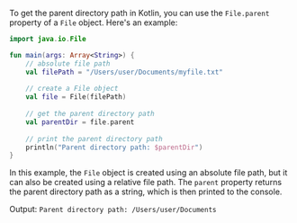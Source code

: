 To get the parent directory path in Kotlin, you can use the `File.parent` property of a `File` object. Here's an example:

```kotlin
import java.io.File

fun main(args: Array<String>) {
    // absolute file path
    val filePath = "/Users/user/Documents/myfile.txt"
    
    // create a File object
    val file = File(filePath)
    
    // get the parent directory path
    val parentDir = file.parent
    
    // print the parent directory path
    println("Parent directory path: $parentDir")
}
```

In this example, the `File` object is created using an absolute file path, but it can also be created using a relative file path. The `parent` property returns the parent directory path as a string, which is then printed to the console.

Output: `Parent directory path: /Users/user/Documents`
